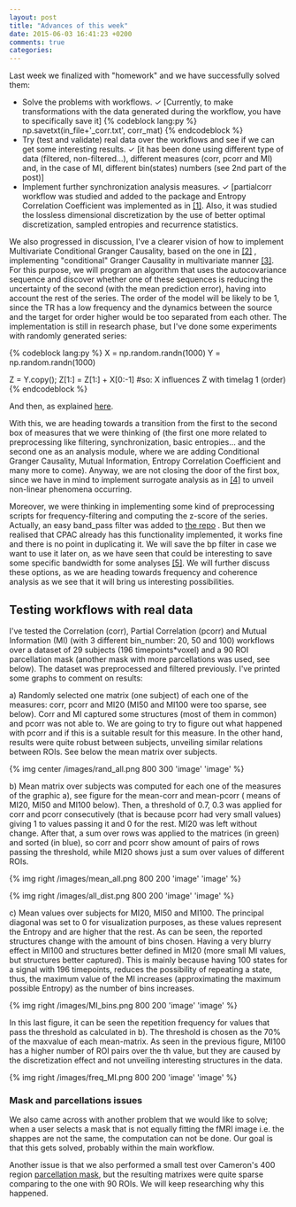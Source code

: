 ```yaml
---
layout: post
title: "Advances of this week"
date: 2015-06-03 16:41:23 +0200
comments: true
categories: 
---
```


Last week we finalized with "homework" and we have successfully solved them:

- Solve the problems with workflows. ✓ [Currently, to make transformations with  the data generated during the workflow, you have to specifically save it] 
{% codeblock lang:py %}
	np.savetxt(in_file+'_corr.txt', corr_mat)
{% endcodeblock %}
- Try (test and validate) real data over the workflows and see if we can get some interesting results. ✓ [it has been done using different type of data (filtered, non-filtered...), different measures (corr, pcorr and MI) and, in the case of MI, different bin(states) numbers (see 2nd part of the post)] 
- Implement further synchronization analysis measures.  ✓ [partialcorr workflow was studied and added  to the package and Entropy Correlation Coefficient was implemented as in [\[1\]](http://www.futuremedicine.com/doi/abs/10.2217/14622416.7.3.407). Also, it was studied the lossless dimensional discretization by the use of better optimal discretization, sampled  entropies and recurrence statistics.

We also progressed in discussion, I've a clearer vision of how to implement Multivariate Conditional Granger Causality, based on the one in [\[2\]](http://www.sciencedirect.com/science/article/pii/S0165027013003701) , implementing "conditional" Granger Causality in multivariate manner [\[3\]](http://www.sciencedirect.com/science/article/pii/S0165027008002379). For this purpose, we will program an algorithm that uses the autocovariance sequence and discover whether one of these sequences is reducing the uncertainty of the second (with the mean prediction error), having into account the rest of the series. The order of the model will be likely to be 1, since the TR has a low frequency and the dynamics between the source and the target for order higher would be too separated from each other.
The implementation is still in research phase, but I've done some experiments with randomly generated series:

{% codeblock lang:py %}
X = np.random.randn(1000)
Y = np.random.randn(1000)

Z = Y.copy();
Z[1:] = Z[1:] + X[0:-1] #so: X influences Z with timelag 1 (order)
{% endcodeblock %}

And then, as explained [here](http://www.nld.ds.mpg.de/~timeseries/presentations/granger.py).

With this, we are heading towards a transition from the first to the second box of measures that we were thinking of (the first one more related to preprocessing like filtering, synchronization, basic entropies... and the second one as an analysis module, where we are adding Conditional Granger Causality, Mutual Information, Entropy Correlation Coefficient and many more to come). Anyway, we are not closing the door of the first box, since we have in mind to implement surrogate analysis as in [\[4\]](http://www.sciencedirect.com/science/article/pii/S0167278900000439) to unveil non-linear phenomena occurring.

Moreover, we were thinking in implementing some kind of preprocessing scripts for frequency-filtering and computing the z-score of the series. Actually, an easy band_pass filter was added to [the repo](https://github.com/erramuzpe/C-PAC/blob/series_mod/CPAC/series_mod/utils.py#L409-L427) . But then we realised that CPAC already has this functionality implemented, it works fine and there is no point in duplicating it. We will save the bp filter in case we want to use it later on, as we have seen that could be interesting to save some specific bandwidth for some analyses [\[5\]](http://www.sciencedirect.com/science/article/pii/S1053811910011602). We will further discuss these options, as we are heading towards frequency and coherence analysis as we see that it will bring us interesting possibilities.   

## **Testing workflows with real data**

I've tested the Correlation (corr), Partial Correlation (pcorr) and Mutual Information (MI) (with 3 different bin_number: 20, 50 and 100) workflows over a dataset of 29 subjects (196 timepoints*voxel) and a 90 ROI parcellation mask (another mask with more parcellations was used, see below). The dataset was preprocessed and filtered previously. I've printed some graphs to comment on results:
 
a) Randomly selected one matrix (one subject) of each one of the measures: corr, pcorr and MI20 (MI50 and MI100 were too sparse, see below). Corr and MI captured some structures (most of them in common) and pcorr was not able to. We are going to try to figure out what happened with pcorr and if this is a suitable result for this measure. 
In the other hand, results were quite robust between subjects, unveiling similar relations between ROIs. See below the mean matrix over subjects. 

{% img center /images/rand_all.png 800 300 'image' 'image' %}


b) Mean matrix over subjects was computed for each one of the measures of the graphic a), see figure for the mean-corr and mean-pcorr ( means of MI20, MI50 and MI100 below). Then, a threshold of 0.7, 0.3 was applied for corr and pcorr consecutively (that is because pcorr had very small values) giving 1 to values passing it and 0 for the rest. MI20 was left without change. After that, a sum over rows was applied to the matrices (in green) and sorted (in blue), so corr and pcorr show amount of pairs of rows passing the threshold, while MI20 shows just a sum over values of different ROIs.

{% img right /images/mean_all.png 800 200 'image' 'image' %}

{% img right /images/all_dist.png 800 200 'image' 'image' %}


c) Mean values over subjects for MI20, MI50 and MI100. The principal diagonal was set to 0 for visualization purposes, as these values represent the Entropy and are higher that the rest. As can be seen, the reported structures change with the amount of bins chosen.  Having a very blurry effect in MI100 and structures better defined in MI20 (more small MI values, but structures better captured). This is mainly because having 100 states for a signal with 196 timepoints, reduces the possibility of repeating a state, thus, the maximum value of the MI increases (approximating the  maximum possible Entropy) as the number of bins increases. 

{% img right /images/MI_bins.png 800 200 'image' 'image' %}

In this last figure, it can be seen the repetition frequency for values that pass the threshold as calculated in b). The threshold is chosen as the 70% of the maxvalue of each mean-matrix. As seen in the previous figure, MI100 has a higher number of ROI pairs over the th value, but they are caused by the discretization effect and not unveiling interesting structures in the data. 

{% img right /images/freq_MI.png 800 200 'image' 'image' %}

 
### **Mask and parcellations issues**

We also came across with another problem that we would like to solve; when a user selects a mask that is not equally fitting the fMRI image i.e. the shappes are not the same, the computation can not be done. Our goal is that this gets solved, probably within the main workflow. 

Another issue is that we also performed a small test over Cameron's 400 region [parcellation mask](http://ccraddock.github.io/cluster_roi/atlases.html), but the resulting matrixes were quite sparse comparing to the one with 90 ROIs. We will keep researching why this happened. 



